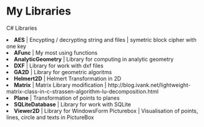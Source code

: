 # My Libraries
C# Libraries<br />
<li ><b>AES</b> | Encypting / decrypting string and files | symetric block cipher with one key</li>
<li ><b>AFunc</b> | My most using functions</li>
<li ><b>AnalyticGeometry</b> | Library for computing in analytic geometry</li>
<li ><b>DXF</b> | Library for work with dxf files</li>
<li ><b>GA2D</b> | Library for geometric algoritms</li>
<li ><b>Helmert2D</b> | Helmert Transformation in 2D</li>
<li ><b>Matrix</b> | Matrix Library modification | <a>http://blog.ivank.net/lightweight-matrix-class-in-c-strassen-algorithm-lu-decomposition.html</a></li>
<li ><b>Plane</b> | Transformation of points to planes</li>
<li ><b>SQLiteDatabase</b> | Library for work with SQLite</li>
<li ><b>Viewer2D</b> | Library for WindowsForm Picturebox | Visualisation of points, lines, circle and texts in PictureBox</li>
